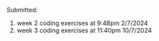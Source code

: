 Submitted:
1. week 2 coding exercises at  9:48pm  2/7/2024
2. week 3 coding exercises at 11:40pm 10/7/2024
